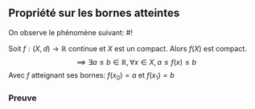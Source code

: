 ## Propriété sur les bornes atteintes
On observe le phénomène suivant: #!

Soit $f: (X, d) \to \mathbb R$ continue et $X$ est un compact. Alors $f(X)$ est compact.
$$\implies \exists a \leq b \in \mathbb R, \forall x \in X, a \leq f(x) \leq b$$
Avec $f$ atteignant ses bornes: $f(x_0) = a$ et $f(x_1)= b$

### Preuve
